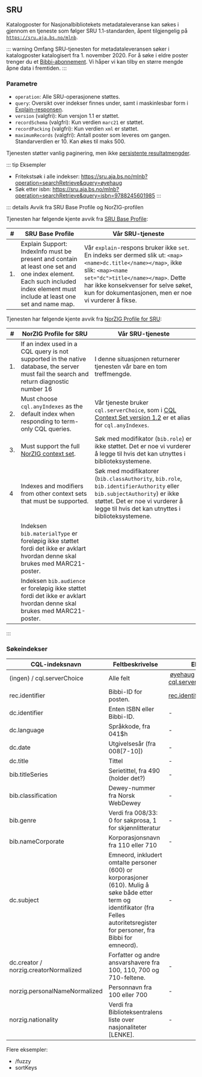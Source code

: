 

## SRU

Katalogposter for Nasjonalbibliotekets metadataleveranse kan søkes i gjennom en tjeneste som følger SRU 1.1-standarden,
åpent tilgjengelig på [`https://sru.aja.bs.no/mlnb`](https://sru.aja.bs.no/mlnb).

::: warning Omfang
SRU-tjenesten for metadataleveransen søker i katalogposter katalogisert fra 1. november 2020.
For å søke i eldre poster trenger du et [Bibbi-abonnement](../bibbi-abb).
Vi håper vi kan tilby en større mengde åpne data i fremtiden.
:::

### Parametre

* `operation`: Alle SRU-operasjonene støttes.
* `query`: Oversikt over indekser finnes under, samt i maskinlesbar form i [Explain-responsen](https://sru.aja.bs.no/mlnb?operation=explain).
* `version` (valgfri): Kun versjon 1.1 er støttet.
* `recordSchema` (valgfri): Kun verdien `marc21` er støttet.
* `recordPacking` (valgfri): Kun verdien `xml` er støttet.
* `maximumRecords` (valgfri): Antall poster som leveres om gangen. Standarverdien er 10. Kan økes til maks 500.

Tjenesten støtter vanlig paginering, men ikke [persistente resultatmengder](https://www.loc.gov/standards/sru/sru-1-2.html#resultsets).


::: tip Eksempler
* Fritekstsøk i alle indekser: https://sru.aja.bs.no/mlnb?operation=searchRetrieve&query=øyehaug
* Søk etter isbn: https://sru.aja.bs.no/mlnb?operation=searchRetrieve&query=isbn=9788245601985
:::

::: details Avvik fra SRU Base Profile og NorZIG-profilen

Tjenesten har følgende kjente avvik fra [SRU Base Profile](http://www.loc.gov/standards/sru/companionSpecs/baseProfile.html):

#| SRU Base Profile | Vår SRU-tjeneste
----|---|----
1. | Explain Support: IndexInfo must be present and contain at least one set and one index element. Each such included index element must include at least one set and name map. | Vår `explain`-respons bruker ikke  `set`. En indeks ser dermed slik ut: `<map><name>dc.title</name></map>`, ikke slik: `<map><name set="dc">title</name></map>`. Dette har ikke konsekvenser for selve søket, kun for dokumentasjonen, men er noe vi vurderer å fikse.

Tjenesten har følgende kjente avvik fra [NorZIG Profile for SRU](http://norzig.no/sru/profile/1.2/):

#| NorZIG Profile for SRU | Vår SRU-tjeneste
----|---|----
1. | If an index used in a CQL query is not supported in the native database, the server must fail the search and return diagnostic number 16 | I denne situasjonen returnerer tjenesten vår bare en tom treffmengde.
2. | Must choose `cql.anyIndexes` as the default index when responding to term-only CQL queries. | Vår tjeneste bruker `cql.serverChoice`, som i [CQL Context Set version 1.2](http://www.loc.gov/standards/sru/cql/contextSets/cql-context-set-v1-2.html#indexes) er et alias for `cql.anyIndexes`.
3. | Must support the full [NorZIG context set](http://norzig.no/cql/norzig/1.1/). | Søk med modifikator (`bib.role`) er ikke støttet. Det er noe vi vurderer å legge til hvis det kan utnyttes i biblioteksystemene. 
4 | Indexes and modifiers from other context sets that must be supported. | Søk med modifikatorer (`bib.classAuthority`, `bib.role`, `bib.identifierAuthority` eller `bib.subjectAuthority`) er ikke støttet. Det er noe vi vurderer å legge til hvis det kan utnyttes i biblioteksystemene.
  | | Indeksen `bib.materialType` er foreløpig ikke støttet fordi det ikke er avklart hvordan denne skal brukes med MARC21-poster.
  | | Indeksen `bib.audience` er foreløpig ikke støttet fordi det ikke er avklart hvordan denne skal brukes med MARC21-poster.
:::


### Søkeindekser

CQL-indeksnavn | Feltbeskrivelse | Eksempler
----|----|----
(ingen) / cql.serverChoice | Alle felt | [øyehaug](https://sru.aja.bs.no/mlnb?operation=searchRetrieve&query=øyehaug)<br>[cql.serverChoice=øyehaug](https://sru.aja.bs.no/mlnb?operation=searchRetrieve&query=cql.serverChoice=øyehaug)
rec.identifier | Bibbi-ID for posten. | [rec.identifier=123](https://sru.aja.bs.no/mlnb?operation=searchRetrieve&recordSchema=marc21&query=rec.identifier=123)
dc.identifier | Enten ISBN eller Bibbi-ID. | -
dc.language | Språkkode, fra 041$h | -
dc.date | Utgivelsesår (fra 008[7-10]) | -
dc.title | Tittel | -
bib.titleSeries | Serietittel, fra 490 (holder det?) | -
bib.classification | Dewey-nummer fra Norsk WebDewey | -
bib.genre | Verdi fra 008/33: 0 for sakprosa, 1 for skjønnlitteratur | -
bib.nameCorporate | Korporasjonsnavn fra 110 eller 710 | -
dc.subject | Emneord, inkludert omtalte personer (600) or korporasjoner (610). Mulig å søke både etter term og identifikator (fra Felles autoritetsregister for personer, fra Bibbi for emneord). | -
dc.creator / norzig.creatorNormalized | Forfatter og andre ansvarshavere fra 100, 110, 700 og 710-feltene. | -
norzig.personalNameNormalized | Personnavn fra 100 eller 700 | -
norzig.nationality | Verdi fra Biblioteksentralens liste over nasjonaliteter [LENKE]. | -

Flere eksempler:

* /fuzzy
* sortKeys
